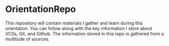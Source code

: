 # OrientationRepo
This repository will contain materials I gather and learn during this orientation.
You can follow along with the key information I store about VCSs, Git, and Github. The information stored in this repo is gathered from a multitude of sources.
